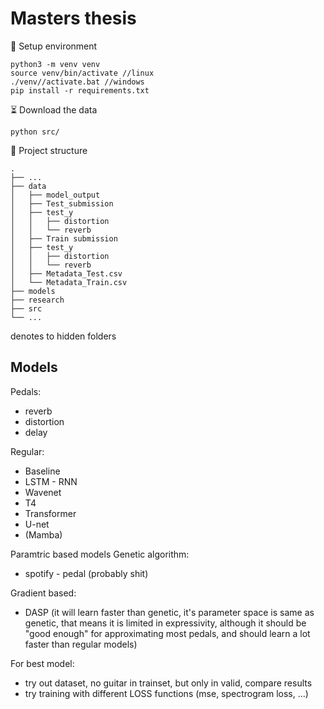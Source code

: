 # Masters thesis

🌱 Setup environment
```
python3 -m venv venv
source venv/bin/activate //linux
./venv//activate.bat //windows
pip install -r requirements.txt
```
⏳ Download the data
```
python src/
```

🧬 Project structure
```
.
├── ...
├── data
│   ├── model_output
│   ├── Test_submission
│   ├── test_y
│   │   ├── distortion
│   │   └── reverb
│   ├── Train submission
│   ├── test_y
│   │   ├── distortion
│   │   └── reverb
│   ├── Metadata_Test.csv
│   └── Metadata_Train.csv
├── models
├── research
├── src
└── ...
```

denotes to hidden folders


## Models

Pedals:
- reverb
- distortion
- delay


Regular:
- Baseline
- LSTM - RNN
- Wavenet
- T4
- Transformer
- U-net
- (Mamba)

Paramtric based models
Genetic algorithm:
- spotify - pedal (probably shit)

Gradient based:
- DASP (it will learn faster than genetic, it's parameter space is same as genetic, that means it is limited in expressivity, although it should be "good enough" for approximating most pedals, and should learn a lot faster than regular models)

For best model:
- try out dataset, no guitar in  trainset, but only in valid, compare results
- try training with different LOSS functions (mse, spectrogram loss, ...)


